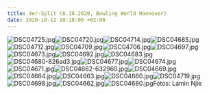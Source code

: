 ```yaml
---
title: 4er-Split (8.10.2020, Bowling World Hannover)
date: 2020-10-12 10:18:00 +02:00
---
```


![DSC04725.jpg](/uploads/DSC04725.jpg)![DSC04720.jpg](/uploads/DSC04720.jpg)![DSC04714.jpg](/uploads/DSC04714.jpg)![DSC04685.jpg](/uploads/DSC04685.jpg)![DSC04712.jpg](/uploads/DSC04712.jpg)![DSC04709.jpg](/uploads/DSC04709.jpg)![DSC04706.jpg](/uploads/DSC04706.jpg)![DSC04697.jpg](/uploads/DSC04697.jpg)![DSC04673.jpg](/uploads/DSC04673.jpg)![DSC04692.jpg](/uploads/DSC04692.jpg)![DSC04683.jpg](/uploads/DSC04683.jpg)![DSC04680-826ad3.jpg](/uploads/DSC04680-826ad3.jpg)![DSC04677.jpg](/uploads/DSC04677.jpg)![DSC04674.jpg](/uploads/DSC04674.jpg)![DSC04671.jpg](/uploads/DSC04671.jpg)![DSC04662-632960.jpg](/uploads/DSC04662-632960.jpg)![DSC04669.jpg](/uploads/DSC04669.jpg)![DSC04664.jpg](/uploads/DSC04664.jpg)![DSC04663.jpg](/uploads/DSC04663.jpg)![DSC04660.jpg](/uploads/DSC04660.jpg)![DSC04719.jpg](/uploads/DSC04719.jpg)![DSC04698.jpg](/uploads/DSC04698.jpg)![DSC04662.jpg](/uploads/DSC04662.jpg)![DSC04680.jpg](/uploads/DSC04680.jpg)Fotos: Lamin Njie